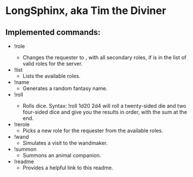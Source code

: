 # LongSphinx, aka Tim the Diviner

## Implemented commands:

* !role <rolename>
    * Changes the requester to <rolename>, with all secondary roles, if <rolename> is in the list of valid roles for the server.
* !list
    * Lists the available roles.
* !name
    * Generates a random fantasy name.
* !roll <dice string>
    * Rolls dice. Syntax: !roll 1d20 2d4 will roll a twenty-sided die and two four-sided dice and give you the results in order, with the sum at the end.
* !rerole
    * Picks a new role for the requester from the available roles.
* !wand
    * Simulates a visit to the wandmaker.
* !summon
    * Summons an animal companion.
* !readme
    * Provides a helpful link to this readme.
